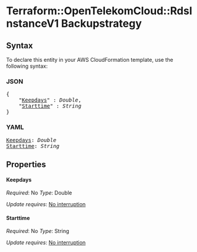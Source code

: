 # Terraform::OpenTelekomCloud::RdsInstanceV1 Backupstrategy

## Syntax

To declare this entity in your AWS CloudFormation template, use the following syntax:

### JSON

<pre>
{
    "<a href="#keepdays" title="Keepdays">Keepdays</a>" : <i>Double</i>,
    "<a href="#starttime" title="Starttime">Starttime</a>" : <i>String</i>
}
</pre>

### YAML

<pre>
<a href="#keepdays" title="Keepdays">Keepdays</a>: <i>Double</i>
<a href="#starttime" title="Starttime">Starttime</a>: <i>String</i>
</pre>

## Properties

#### Keepdays

_Required_: No
_Type_: Double

_Update requires_: [No interruption](https://docs.aws.amazon.com/AWSCloudFormation/latest/UserGuide/using-cfn-updating-stacks-update-behaviors.html#update-no-interrupt)

#### Starttime

_Required_: No
_Type_: String

_Update requires_: [No interruption](https://docs.aws.amazon.com/AWSCloudFormation/latest/UserGuide/using-cfn-updating-stacks-update-behaviors.html#update-no-interrupt)

